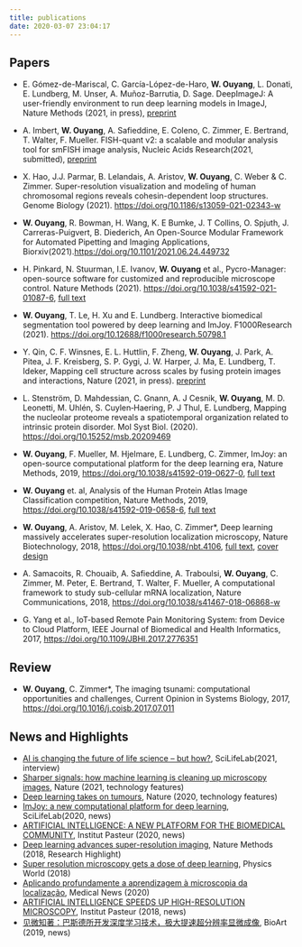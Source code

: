```yaml
---
title: publications
date: 2020-03-07 23:04:17
---
```

## Papers
<!-- * **W. Ouyang**, Emma Lundberg, ImageJ.JS: ImageJ running in the browser, https://ij.imjoy.io/ (2021) -->
<!-- * J. Bai<sup>#</sup>, **W. Ouyang<sup>#*</sup>**, M. Singh, C. Leterrier, P. Barthelemy, S. Holden, T. Klein, M. Sauer, P. Kanchanawong, N. Bourg, M. Cohen, B. Lelandais, C. Zimmer<sup>*</sup>, ShareLoc – an open platform for sharing localization microscopy data (2021) -->
<!-- * M.R. King, K.M. Ruff, X. Zeng, A.E. Posey, W. Ouyang, E. Lundberg, R.V. Pappu. Nucleolar cores are scaffolded by proteins with lysine and acid-rich disordered regions that drive phase separation. In preparation. -->
* E. Gómez-de-Mariscal, C. García-López-de-Haro, **W. Ouyang**, L. Donati, E. Lundberg, M. Unser, A. Muñoz-Barrutia, D. Sage. DeepImageJ: A user-friendly environment to run deep learning models in ImageJ, Nature Methods (2021, in press), [preprint](https://www.biorxiv.org/content/10.1101/799270v3)
* A. Imbert, **W. Ouyang**,  A. Safieddine, E. Coleno, C. Zimmer, E. Bertrand, T. Walter, F. Mueller. FISH-quant v2: a scalable and modular analysis tool for smFISH image analysis, Nucleic Acids Research(2021, submitted), [preprint](https://www.biorxiv.org/content/10.1101/2021.07.20.453024v1)
* X. Hao, J.J. Parmar, B. Lelandais, A. Aristov, **W. Ouyang**, C. Weber & C. Zimmer. Super-resolution visualization and modeling of human chromosomal regions reveals cohesin-dependent loop structures. Genome Biology (2021). https://doi.org/10.1186/s13059-021-02343-w
* **W. Ouyang**, R. Bowman, H. Wang, K. E Bumke, J. T Collins, O. Spjuth, J. Carreras-Puigvert, B. Diederich, An Open-Source Modular Framework for Automated Pipetting and Imaging Applications, Biorxiv(2021).https://doi.org/10.1101/2021.06.24.449732
* H. Pinkard, N. Stuurman, I.E. Ivanov, **W. Ouyang** et al., Pycro-Manager: open-source software for customized and reproducible microscope control. Nature Methods (2021). https://doi.org/10.1038/s41592-021-01087-6, [full text](https://rdcu.be/cghwk)
* **W. Ouyang**, T. Le, H. Xu and E. Lundberg. Interactive biomedical segmentation tool powered by deep learning and ImJoy. F1000Research (2021). https://doi.org/10.12688/f1000research.50798.1
* Y. Qin, C. F. Winsnes, E. L. Huttlin, F. Zheng, **W. Ouyang**, J. Park, A. Pitea, J. F. Kreisberg, S. P. Gygi, J. W. Harper, J. Ma, E. Lundberg, T. Ideker, Mapping cell structure across scales by fusing protein images and interactions, Nature (2021, in press). [preprint](https://doi.org/10.1101/2020.06.21.163709)
* L. Stenström, D. Mahdessian, C. Gnann, A. J Cesnik, **W. Ouyang**, M. D. Leonetti, M. Uhlén, S. Cuylen‐Haering, P. J Thul, E. Lundberg, Mapping the nucleolar proteome reveals a spatiotemporal organization related to intrinsic protein disorder. Mol Syst Biol. (2020). https://doi.org/10.15252/msb.20209469
* **W. Ouyang**, F. Mueller, M. Hjelmare, E. Lundberg, C. Zimmer, ImJoy: an open-source computational platform for the deep learning era, Nature Methods, 2019, https://doi.org/10.1038/s41592-019-0627-0, [full text](https://rdcu.be/bYbGO)
* **W. Ouyang** et. al, Analysis of the Human Protein Atlas Image Classification competition, Nature Methods, 2019, https://doi.org/10.1038/s41592-019-0658-6, [full text](https://www.nature.com/articles/s41592-019-0658-6)
* **W. Ouyang**, A. Aristov, M. Lelek, X. Hao, C. Zimmer*, Deep learning massively accelerates super-resolution localization microscopy, Nature Biotechnology, 2018, https://doi.org/10.1038/nbt.4106, [full text](https://rdcu.be/LGtc), [cover design](https://www.nature.com/nbt/volumes/36/issues/5)
* A. Samacoits, R. Chouaib, A. Safieddine, A. Traboulsi, **W. Ouyang**, C. Zimmer, M. Peter, E. Bertrand, T. Walter, F. Mueller, A computational framework to study sub-cellular mRNA localization, Nature Communications, 2018, https://doi.org/10.1038/s41467-018-06868-w

* G. Yang et al., IoT-based Remote Pain Monitoring System: from Device to Cloud Platform, IEEE Journal of Biomedical and Health Informatics, 2017, https://doi.org/10.1109/JBHI.2017.2776351

## Review
 * **W. Ouyang**, C. Zimmer*, The imaging tsunami: computational opportunities and challenges, Current Opinion in Systems Biology, 2017, https://doi.org/10.1016/j.coisb.2017.07.011

## News and Highlights
 * [AI is changing the future of life science – but how?](https://www.scilifelab.se/news/ai-is-changing-the-future-of-life-science-but-how/), SciLifeLab(2021, interview)
 * [Sharper signals: how machine learning is cleaning up microscopy images](https://www.nature.com/articles/d41586-021-00023-0), Nature (2021, technology features)
 * [Deep learning takes on tumours](https://www.nature.com/articles/d41586-020-01128-8), Nature (2020, technology features)
 * [ImJoy: a new computational platform for deep learning](https://www.scilifelab.se/news/imjoy-a-new-computational-platform-for-deep-learning/), SciLifeLab(2020, news)
 * [ARTIFICIAL INTELLIGENCE: A NEW PLATFORM FOR THE BIOMEDICAL COMMUNITY](https://www.pasteur.fr/en/research-journal/news/artificial-intelligence-new-platform-biomedical-community), Institut Pasteur (2020, news)
 * [Deep learning advances super-resolution imaging](https://www.nature.com/articles/s41592-018-0028-9), Nature Methods (2018, Research Highlight)
 * [Super resolution microscopy gets a dose of deep learning](https://physicsworld.com/a/super-resolution-microscopy-gets-a-dose-of-deep-learning/), Physics World (2018)
 * [Aplicando profundamente a aprendizagem à microscopia da localização](https://www.news-medical.net/life-sciences/Applying-Deep-Learning-to-Localization-Microscopy-(Portuguese).aspx), Medical News (2020)
 * [ARTIFICIAL INTELLIGENCE SPEEDS UP HIGH-RESOLUTION MICROSCOPY](https://www.inception-program.fr/en/news/artificial-intelligence-speeds-high-resolution-microscopy), Institut Pasteur (2018, news)
 * [见微知著：巴斯德所开发深度学习技术，极大提速超分辨率显微成像](https://ibook.antpedia.com/x/288405.html), BioArt (2019, news)
